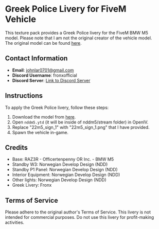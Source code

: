 # Greek  Police Livery for FiveM Vehicle

This texture pack provides a Greek Police livery for the FiveM BMW M5 model. Please note that I am not the original creator of the vehicle model. The original model can be found [here](https://www.lcpdfr.com/downloads/gta5mods/vehiclemodels/43943-fivem-bmw-m5-politi/).

## Contact Information
- **Email**: johnlar0701@gmail.com
- **Discord Username**: fronxofficial
- **Discord Server**: [Link to Discord Server](https://discord.gg/kq3vvREwV5)

## Instructions
To apply the Greek Police livery, follow these steps:

1. Download the model from [here](https://www.lcpdfr.com/downloads/gta5mods/vehiclemodels/43943-fivem-bmw-m5-politi/).
2. Open `nddm5.ytd` (it will be inside of nddm5/stream folder) in OpenIV.
3. Replace "22m5_sign_1" with "22m5_sign_1.png" that I have provided.
4. Spawn the vehicle in-game.

## Credits

- Base: RAZ3R - Officertenpenny OR Inc. - BMW M5
- Standby W3: Norwegian Develop Design (NDD)
- Standby P1 Panel: Norwegian Develop Design (NDD)
- Interior Equipment: Norwegian Develop Design (NDD)
- Other lights: Norwegian Develop Design (NDD)
- Greek Livery: Fronx

## Terms of Service
Please adhere to the original author's Terms of Service. This livery is not intended for commercial purposes. Do not use this livery for profit-making activities.
